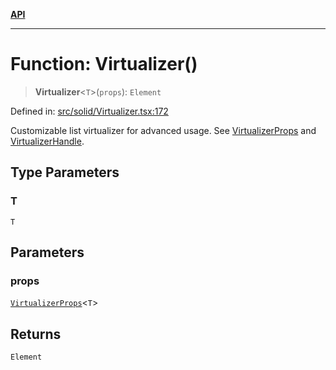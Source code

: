 [**API**](../../API.md)

***

# Function: Virtualizer()

> **Virtualizer**\<`T`\>(`props`): `Element`

Defined in: [src/solid/Virtualizer.tsx:172](https://github.com/inokawa/virtua/blob/9beb70eb109c037ab86ea839e5f119e979768d35/src/solid/Virtualizer.tsx#L172)

Customizable list virtualizer for advanced usage. See [VirtualizerProps](../interfaces/VirtualizerProps.md) and [VirtualizerHandle](../interfaces/VirtualizerHandle.md).

## Type Parameters

### T

`T`

## Parameters

### props

[`VirtualizerProps`](../interfaces/VirtualizerProps.md)\<`T`\>

## Returns

`Element`
